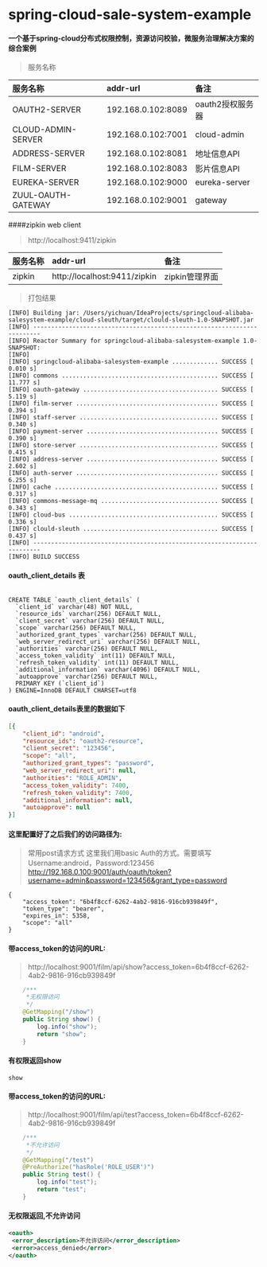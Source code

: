# spring-cloud-sale-system-example

#### 一个基于spring-cloud分布式权限控制，资源访问校验，微服务治理解决方案的综合案例

> 服务名称

| 服务名称 | addr-url | 备注 |
| :-----| :---- | :---- |
| OAUTH2-SERVER | 192.168.0.102:8089 |oauth2授权服务器|
| CLOUD-ADMIN-SERVER | 192.168.0.102:7001 | cloud-admin |
| ADDRESS-SERVER | 192.168.0.102:8081 |地址信息API|
| FILM-SERVER | 192.168.0.102:8083 |影片信息API|
| EUREKA-SERVER | 192.168.0.102:9000 | eureka-server|
| ZUUL-OAUTH-GATEWAY | 192.168.0.102:9001 | gateway|


####zipkin web client
>http://localhost:9411/zipkin

| 服务名称 | addr-url | 备注 |
| :-----| :---- | :---- |
| zipkin | http://localhost:9411/zipkin |zipkin管理界面|

>打包结果
```text
[INFO] Building jar: /Users/yichuan/IdeaProjects/springcloud-alibaba-salesystem-example/cloud-sleuth/target/clould-sleuth-1.0-SNAPSHOT.jar
[INFO] ------------------------------------------------------------------------
[INFO] Reactor Summary for springcloud-alibaba-salesystem-example 1.0-SNAPSHOT:
[INFO] 
[INFO] springcloud-alibaba-salesystem-example ............. SUCCESS [  0.010 s]
[INFO] commons ............................................ SUCCESS [ 11.777 s]
[INFO] oauth-gateway ...................................... SUCCESS [  5.119 s]
[INFO] film-server ........................................ SUCCESS [  0.394 s]
[INFO] staff-server ....................................... SUCCESS [  0.340 s]
[INFO] payment-server ..................................... SUCCESS [  0.390 s]
[INFO] store-server ....................................... SUCCESS [  0.415 s]
[INFO] address-server ..................................... SUCCESS [  2.602 s]
[INFO] auth-server ........................................ SUCCESS [  6.255 s]
[INFO] cache .............................................. SUCCESS [  0.317 s]
[INFO] commons-message-mq ................................. SUCCESS [  0.343 s]
[INFO] cloud-bus .......................................... SUCCESS [  0.336 s]
[INFO] clould-sleuth ...................................... SUCCESS [  0.437 s]
[INFO] ------------------------------------------------------------------------
[INFO] BUILD SUCCESS

```

#### oauth_client_details 表
```mysql

CREATE TABLE `oauth_client_details` (
  `client_id` varchar(48) NOT NULL,
  `resource_ids` varchar(256) DEFAULT NULL,
  `client_secret` varchar(256) DEFAULT NULL,
  `scope` varchar(256) DEFAULT NULL,
  `authorized_grant_types` varchar(256) DEFAULT NULL,
  `web_server_redirect_uri` varchar(256) DEFAULT NULL,
  `authorities` varchar(256) DEFAULT NULL,
  `access_token_validity` int(11) DEFAULT NULL,
  `refresh_token_validity` int(11) DEFAULT NULL,
  `additional_information` varchar(4096) DEFAULT NULL,
  `autoapprove` varchar(256) DEFAULT NULL,
  PRIMARY KEY (`client_id`)
) ENGINE=InnoDB DEFAULT CHARSET=utf8
``` 
#### oauth_client_details表里的数据如下
```json
[{
	"client_id": "android",
	"resource_ids": "oauth2-resource",
	"client_secret": "123456",
	"scope": "all",
	"authorized_grant_types": "password",
	"web_server_redirect_uri": null,
	"authorities": "ROLE_ADMIN",
	"access_token_validity": 7400,
	"refresh_token_validity": 7400,
	"additional_information": null,
	"autoapprove": null
}]
```

#### 这里配置好了之后我们的访问路径为:
> 常用post请求方式
> 这里我们用basic Auth的方式。需要填写Username:android，Password:123456
> http://192.168.0.100:9001/auth/oauth/token?username=admin&password=123456&grant_type=password

```text
{
    "access_token": "6b4f8ccf-6262-4ab2-9816-916cb939849f",
    "token_type": "bearer",
    "expires_in": 5358,
    "scope": "all"
}
```
#### 带access_token的访问的URL:

> http://localhost:9001/film/api/show?access_token=6b4f8ccf-6262-4ab2-9816-916cb939849f
```java
    /***
     *无权限访问
     */
    @GetMapping("/show")
    public String show() {
        log.info("show");
        return "show";
    }
```
#### 有权限返回show

```text
show
```
#### 带access_token的访问的URL:

>http://localhost:9001/film/api/test?access_token=6b4f8ccf-6262-4ab2-9816-916cb939849f

```java
    /***
     *不允许访问
     */
    @GetMapping("/test")
    @PreAuthorize("hasRole('ROLE_USER')")
    public String test() {
        log.info("test");
        return "test";
    }
```
#### 无权限返回,不允许访问

```xml
<oauth>
 <error_description>不允许访问</error_description>
 <error>access_denied</error>
</oauth>
```
